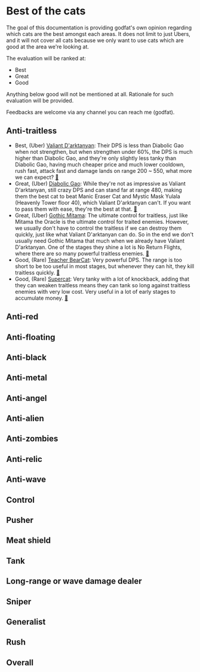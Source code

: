 # Best of the cats

The goal of this documentation is providing godfat's own opinion regarding
which cats are the best amongst each areas. It does not limit to just Ubers,
and it will not cover all cats because we only want to use cats which are
good at the area we're looking at.

The evaluation will be ranked at:

* Best
* Great
* Good

Anything below good will not be mentioned at all. Rationale for such
evaluation will be provided.

Feedbacks are welcome via any channel you can reach me (godfat).

## Anti-traitless

* Best, (Uber) [Valiant D'arktanyan](https://battle-cats.fandom.com/wiki/D'arktanyan_(Uber_Rare_Cat)):
  Their DPS is less than Diabolic Gao when not strengthen, but when strengthen
  under 60%, the DPS is much higher than Diabolic Gao, and they're only
  slightly less tanky than Diabolic Gao, having much cheaper price and much
  lower cooldown, rush fast, attack fast and damage lands on range 200 ~ 550,
  what more we can expect?
  [🐾](https://battlecats-db.com/unit/442.html)
* Great, (Uber) [Diabolic Gao](https://battle-cats.fandom.com/wiki/Shadow_Gao_(Uber_Rare_Cat)):
  While they're not as impressive as Valiant D'arktanyan, still crazy DPS and
  can stand far at range 480, making them the best cat to beat
  Manic Eraser Cat and Mystic Mask Yulala (Heavenly Tower floor 40), which
  Valiant D'arktanyan can't. If you want to pass them with ease, they're the
  best at that.
  [🐾](https://battlecats-db.com/unit/334.html)
* Great, (Uber) [Gothic Mitama](https://battle-cats.fandom.com/wiki/Dark_Mitama_(Uber_Rare_Cat)):
  The ultimate control for traitless, just like Mitama the Oracle is the
  ultimate control for traited enemies. However, we usually don't have to
  control the traitless if we can destroy them quickly, just like what
  Valiant D'arktanyan can do. So in the end we don't usually need
  Gothic Mitama that much when we already have Valiant D'arktanyan.
  One of the stages they shine a lot is No Return Flights, where there are
  so many powerful traitless enemies.
  [🐾](https://battlecats-db.com/unit/379.html)
* Good, (Rare) [Teacher BearCat](https://battle-cats.fandom.com/wiki/Teacher_BearCat_(Rare_Cat)):
  Very powerful DPS. The range is too short to be too useful in most stages,
  but whenever they can hit, they kill traitless quickly.
  [🐾](https://battlecats-db.com/unit/532.html)
* Good, (Rare) [Supercat](https://battle-cats.fandom.com/wiki/Mightycat_(Rare_Cat)):
  Very tanky with a lot of knockback, adding that they can weaken traitless
  means they can tank so long against traitless enemies with very low cost.
  Very useful in a lot of early stages to accumulate money.
  [🐾](https://battlecats-db.com/unit/508.html)

## Anti-red

## Anti-floating

## Anti-black

## Anti-metal

## Anti-angel

## Anti-alien

## Anti-zombies

## Anti-relic

## Anti-wave

## Control

## Pusher

## Meat shield

## Tank

## Long-range or wave damage dealer

## Sniper

## Generalist

## Rush

## Overall
